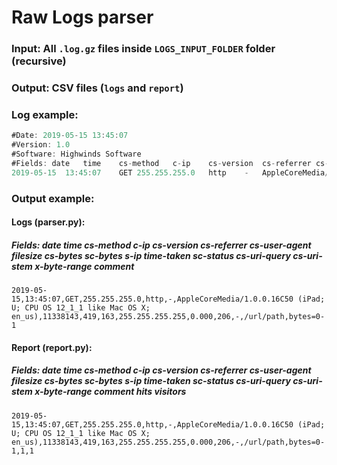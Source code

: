 # Raw Logs parser

### Input: All ` .log.gz ` files inside `LOGS_INPUT_FOLDER` folder (recursive)
### Output: CSV files (`logs` and `report`)

### Log example:
```js
#Date: 2019-05-15 13:45:07
#Version: 1.0
#Software: Highwinds Software
#Fields: date	time	cs-method	c-ip	cs-version	cs-referrer	cs-user-agent	filesize	cs-bytes	sc-bytes	s-ip	time-taken	sc-status	cs-uri-query	cs-uri-stem	x-byte-range	comment
2019-05-15	13:45:07	GET	255.255.255.0	http	-	AppleCoreMedia/1.0.0.16C50 (iPad; U; CPU OS 12_1_1 like Mac OS X; en_us)	11338143	419	163	255.255.255.255	0.000	206	-	/url/path	bytes=0-1	-
```

### Output example:
#### Logs (parser.py):
##### Fields: date	time	cs-method	c-ip	cs-version	cs-referrer	cs-user-agent	filesize	cs-bytes	sc-bytes	s-ip	time-taken	sc-status	cs-uri-query	cs-uri-stem	x-byte-range	comment
```
2019-05-15,13:45:07,GET,255.255.255.0,http,-,AppleCoreMedia/1.0.0.16C50 (iPad; U; CPU OS 12_1_1 like Mac OS X; en_us),11338143,419,163,255.255.255.255,0.000,206,-,/url/path,bytes=0-1
```

#### Report (report.py):
##### Fields: date	time	cs-method	c-ip	cs-version	cs-referrer	cs-user-agent	filesize	cs-bytes	sc-bytes	s-ip	time-taken	sc-status	cs-uri-query	cs-uri-stem	x-byte-range	comment	hits	visitors
```
2019-05-15,13:45:07,GET,255.255.255.0,http,-,AppleCoreMedia/1.0.0.16C50 (iPad; U; CPU OS 12_1_1 like Mac OS X; en_us),11338143,419,163,255.255.255.255,0.000,206,-,/url/path,bytes=0-1,1,1
```